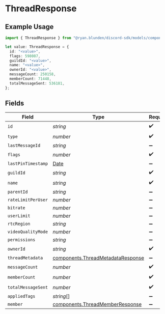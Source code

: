 # ThreadResponse

## Example Usage

```typescript
import { ThreadResponse } from "@ryan.blunden/discord-sdk/models/components";

let value: ThreadResponse = {
  id: "<value>",
  flags: 598087,
  guildId: "<value>",
  name: "<value>",
  ownerId: "<value>",
  messageCount: 250158,
  memberCount: 71448,
  totalMessageSent: 536181,
};
```

## Fields

| Field                                                                                         | Type                                                                                          | Required                                                                                      | Description                                                                                   |
| --------------------------------------------------------------------------------------------- | --------------------------------------------------------------------------------------------- | --------------------------------------------------------------------------------------------- | --------------------------------------------------------------------------------------------- |
| `id`                                                                                          | *string*                                                                                      | :heavy_check_mark:                                                                            | N/A                                                                                           |
| `type`                                                                                        | *number*                                                                                      | :heavy_check_mark:                                                                            | N/A                                                                                           |
| `lastMessageId`                                                                               | *string*                                                                                      | :heavy_minus_sign:                                                                            | N/A                                                                                           |
| `flags`                                                                                       | *number*                                                                                      | :heavy_check_mark:                                                                            | N/A                                                                                           |
| `lastPinTimestamp`                                                                            | [Date](https://developer.mozilla.org/en-US/docs/Web/JavaScript/Reference/Global_Objects/Date) | :heavy_minus_sign:                                                                            | N/A                                                                                           |
| `guildId`                                                                                     | *string*                                                                                      | :heavy_check_mark:                                                                            | N/A                                                                                           |
| `name`                                                                                        | *string*                                                                                      | :heavy_check_mark:                                                                            | N/A                                                                                           |
| `parentId`                                                                                    | *string*                                                                                      | :heavy_minus_sign:                                                                            | N/A                                                                                           |
| `rateLimitPerUser`                                                                            | *number*                                                                                      | :heavy_minus_sign:                                                                            | N/A                                                                                           |
| `bitrate`                                                                                     | *number*                                                                                      | :heavy_minus_sign:                                                                            | N/A                                                                                           |
| `userLimit`                                                                                   | *number*                                                                                      | :heavy_minus_sign:                                                                            | N/A                                                                                           |
| `rtcRegion`                                                                                   | *string*                                                                                      | :heavy_minus_sign:                                                                            | N/A                                                                                           |
| `videoQualityMode`                                                                            | *number*                                                                                      | :heavy_minus_sign:                                                                            | N/A                                                                                           |
| `permissions`                                                                                 | *string*                                                                                      | :heavy_minus_sign:                                                                            | N/A                                                                                           |
| `ownerId`                                                                                     | *string*                                                                                      | :heavy_check_mark:                                                                            | N/A                                                                                           |
| `threadMetadata`                                                                              | [components.ThreadMetadataResponse](../../models/components/threadmetadataresponse.md)        | :heavy_minus_sign:                                                                            | N/A                                                                                           |
| `messageCount`                                                                                | *number*                                                                                      | :heavy_check_mark:                                                                            | N/A                                                                                           |
| `memberCount`                                                                                 | *number*                                                                                      | :heavy_check_mark:                                                                            | N/A                                                                                           |
| `totalMessageSent`                                                                            | *number*                                                                                      | :heavy_check_mark:                                                                            | N/A                                                                                           |
| `appliedTags`                                                                                 | *string*[]                                                                                    | :heavy_minus_sign:                                                                            | N/A                                                                                           |
| `member`                                                                                      | [components.ThreadMemberResponse](../../models/components/threadmemberresponse.md)            | :heavy_minus_sign:                                                                            | N/A                                                                                           |